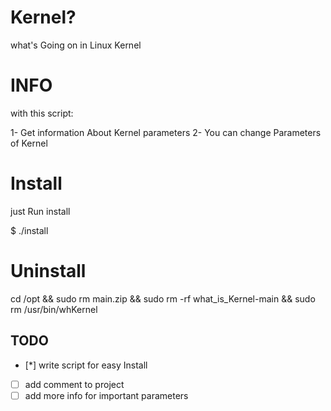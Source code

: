 # Kernel?
what's Going on in Linux Kernel

# INFO

with this script:

1- Get information About Kernel parameters 
2- You can change Parameters of Kernel


# Install 

just Run install

$ ./install




# Uninstall 

cd /opt && sudo rm main.zip && sudo rm -rf what_is_Kernel-main && sudo rm /usr/bin/whKernel




## TODO

- [*] write script for easy Install 
- [ ] add comment to project  
- [ ] add more info for important parameters
